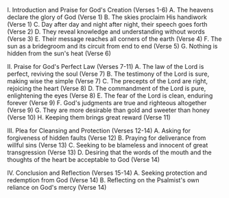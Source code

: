 I. Introduction and Praise for God's Creation (Verses 1-6)
    A. The heavens declare the glory of God (Verse 1)
    B. The skies proclaim His handiwork (Verse 1)
    C. Day after day and night after night, their speech goes forth (Verse 2)
    D. They reveal knowledge and understanding without words (Verse 3)
    E. Their message reaches all corners of the earth (Verse 4)
    F. The sun as a bridegroom and its circuit from end to end (Verse 5)
    G. Nothing is hidden from the sun's heat (Verse 6)
    
II. Praise for God's Perfect Law (Verses 7-11)
    A. The law of the Lord is perfect, reviving the soul (Verse 7)
    B. The testimony of the Lord is sure, making wise the simple (Verse 7)
    C. The precepts of the Lord are right, rejoicing the heart (Verse 8)
    D. The commandment of the Lord is pure, enlightening the eyes (Verse 8)
    E. The fear of the Lord is clean, enduring forever (Verse 9)
    F. God's judgments are true and righteous altogether (Verse 9)
    G. They are more desirable than gold and sweeter than honey (Verse 10)
    H. Keeping them brings great reward (Verse 11)

III. Plea for Cleansing and Protection (Verses 12-14)
    A. Asking for forgiveness of hidden faults (Verse 12)
    B. Praying for deliverance from willful sins (Verse 13)
    C. Seeking to be blameless and innocent of great transgression (Verse 13)
    D. Desiring that the words of the mouth and the thoughts of the heart be acceptable to God (Verse 14)

IV. Conclusion and Reflection (Verses 15-14)
    A. Seeking protection and redemption from God (Verse 14)
    B. Reflecting on the Psalmist's own reliance on God's mercy (Verse 14)